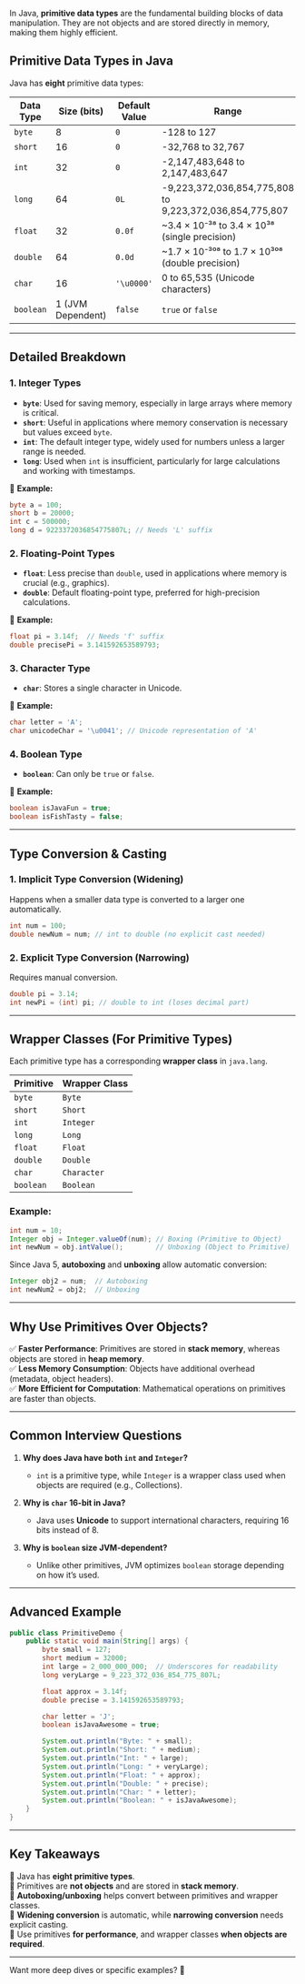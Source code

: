 In Java, **primitive data types** are the fundamental building blocks of data manipulation. They are not objects and are stored directly in memory, making them highly efficient.

## **Primitive Data Types in Java**

Java has **eight** primitive data types:

|Data Type|Size (bits)|Default Value|Range|
|---|---|---|---|
|`byte`|8|`0`|-128 to 127|
|`short`|16|`0`|-32,768 to 32,767|
|`int`|32|`0`|-2,147,483,648 to 2,147,483,647|
|`long`|64|`0L`|-9,223,372,036,854,775,808 to 9,223,372,036,854,775,807|
|`float`|32|`0.0f`|~3.4 × 10⁻³⁸ to 3.4 × 10³⁸ (single precision)|
|`double`|64|`0.0d`|~1.7 × 10⁻³⁰⁸ to 1.7 × 10³⁰⁸ (double precision)|
|`char`|16|`'\u0000'`|0 to 65,535 (Unicode characters)|
|`boolean`|1 (JVM Dependent)|`false`|`true` or `false`|

---

## **Detailed Breakdown**

### **1. Integer Types**

- **`byte`**: Used for saving memory, especially in large arrays where memory is critical.
- **`short`**: Useful in applications where memory conservation is necessary but values exceed `byte`.
- **`int`**: The default integer type, widely used for numbers unless a larger range is needed.
- **`long`**: Used when `int` is insufficient, particularly for large calculations and working with timestamps.

🔹 **Example:**

```java
byte a = 100;
short b = 20000;
int c = 500000;
long d = 9223372036854775807L; // Needs 'L' suffix
```

### **2. Floating-Point Types**

- **`float`**: Less precise than `double`, used in applications where memory is crucial (e.g., graphics).
- **`double`**: Default floating-point type, preferred for high-precision calculations.

🔹 **Example:**

```java
float pi = 3.14f;  // Needs 'f' suffix
double precisePi = 3.141592653589793;
```

### **3. Character Type**

- **`char`**: Stores a single character in Unicode.

🔹 **Example:**

```java
char letter = 'A';
char unicodeChar = '\u0041'; // Unicode representation of 'A'
```

### **4. Boolean Type**

- **`boolean`**: Can only be `true` or `false`.

🔹 **Example:**

```java
boolean isJavaFun = true;
boolean isFishTasty = false;
```

---

## **Type Conversion & Casting**

### **1. Implicit Type Conversion (Widening)**

Happens when a smaller data type is converted to a larger one automatically.

```java
int num = 100;
double newNum = num; // int to double (no explicit cast needed)
```

### **2. Explicit Type Conversion (Narrowing)**

Requires manual conversion.

```java
double pi = 3.14;
int newPi = (int) pi; // double to int (loses decimal part)
```

---

## **Wrapper Classes (For Primitive Types)**

Each primitive type has a corresponding **wrapper class** in `java.lang`.

|Primitive|Wrapper Class|
|---|---|
|`byte`|`Byte`|
|`short`|`Short`|
|`int`|`Integer`|
|`long`|`Long`|
|`float`|`Float`|
|`double`|`Double`|
|`char`|`Character`|
|`boolean`|`Boolean`|

### **Example:**

```java
int num = 10;
Integer obj = Integer.valueOf(num); // Boxing (Primitive to Object)
int newNum = obj.intValue();        // Unboxing (Object to Primitive)
```

Since Java 5, **autoboxing** and **unboxing** allow automatic conversion:

```java
Integer obj2 = num;  // Autoboxing
int newNum2 = obj2;  // Unboxing
```

---

## **Why Use Primitives Over Objects?**

✅ **Faster Performance**: Primitives are stored in **stack memory**, whereas objects are stored in **heap memory**.  
✅ **Less Memory Consumption**: Objects have additional overhead (metadata, object headers).  
✅ **More Efficient for Computation**: Mathematical operations on primitives are faster than objects.

---

## **Common Interview Questions**

1. **Why does Java have both `int` and `Integer`?**
    
    - `int` is a primitive type, while `Integer` is a wrapper class used when objects are required (e.g., Collections).
2. **Why is `char` 16-bit in Java?**
    
    - Java uses **Unicode** to support international characters, requiring 16 bits instead of 8.
3. **Why is `boolean` size JVM-dependent?**
    
    - Unlike other primitives, JVM optimizes `boolean` storage depending on how it’s used.

---

## **Advanced Example**

```java
public class PrimitiveDemo {
    public static void main(String[] args) {
        byte small = 127;
        short medium = 32000;
        int large = 2_000_000_000;  // Underscores for readability
        long veryLarge = 9_223_372_036_854_775_807L;

        float approx = 3.14f;
        double precise = 3.141592653589793;

        char letter = 'J';
        boolean isJavaAwesome = true;

        System.out.println("Byte: " + small);
        System.out.println("Short: " + medium);
        System.out.println("Int: " + large);
        System.out.println("Long: " + veryLarge);
        System.out.println("Float: " + approx);
        System.out.println("Double: " + precise);
        System.out.println("Char: " + letter);
        System.out.println("Boolean: " + isJavaAwesome);
    }
}
```

---

## **Key Takeaways**

🔹 Java has **eight primitive types**.  
🔹 Primitives are **not objects** and are stored in **stack memory**.  
🔹 **Autoboxing/unboxing** helps convert between primitives and wrapper classes.  
🔹 **Widening conversion** is automatic, while **narrowing conversion** needs explicit casting.  
🔹 Use primitives **for performance**, and wrapper classes **when objects are required**.

---

Want more deep dives or specific examples? 🚀